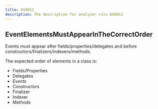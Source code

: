 ```yaml
---
title: AS0012
description: The description for analyzer rule AS0012
---
```

## EventElementsMustAppearInTheCorrectOrder

Events must appear after fields/properties/delegates and before constructors/finalizers/indexers/methods.

The expected order of elements in a class is:
- Fields/Properties
- Delegates
- *Events*
- Constructors
- Finalizer
- Indexer
- Methods
